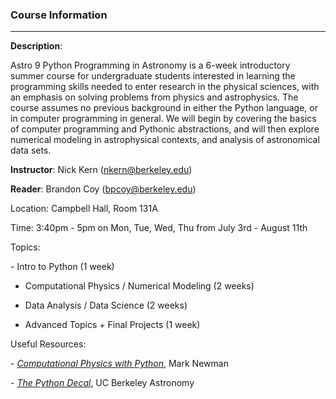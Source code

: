 ### Course Information
----
**Description**:

Astro 9 Python Programming in Astronomy is a 6-week introductory summer course for undergraduate students interested in learning the programming skills needed to enter research in the physical sciences, with an emphasis on solving problems from physics and astrophysics. The course assumes no previous background in either the Python language, or in computer programming in general. We will begin by covering the basics of computer programming and Pythonic abstractions, and will then explore numerical modeling in astrophysical contexts, and analysis of astronomical data sets. 

**Instructor**:
Nick Kern (nkern@berkeley.edu)

**Reader**:
Brandon Coy (bpcoy@berkeley.edu)

Location: Campbell Hall, Room 131A

Time: 3:40pm - 5pm on Mon, Tue, Wed, Thu from July 3rd - August 11th

Topics:

- Intro to Python (1 week)

- Computational Physics / Numerical Modeling (2 weeks)

- Data Analysis / Data Science (2 weeks)

- Advanced Topics + Final Projects (1 week)

Useful Resources:

- [*Computational Physics with Python*](http://www-personal.umich.edu/~mejn/computational-physics), Mark Newman 

- [*The Python Decal*](http://ugastro.berkeley.edu/pydecal/index.html), UC Berkeley Astronomy










